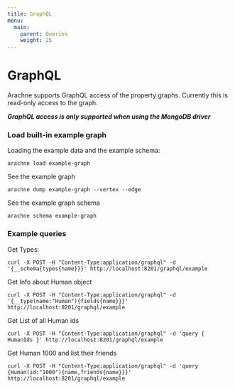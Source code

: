 ```yaml
---
title: GraphQL
menu:
  main:
    parent: Queries
    weight: 25
---
```


# GraphQL

Arachne supports GraphQL access of the property graphs. Currently this is read-only access to the graph. 

**_GraphQL access is only supported when using the MongoDB driver_**

### Load built-in example graph

Loading the example data and the example schema:

```
arachne load example-graph
```

See the example graph

```
arachne dump example-graph --vertex --edge
```

See the example graph schema

```
arachne schema example-graph
```

### Example queries

Get Types:

```
curl -X POST -H "Content-Type:application/graphql" -d '{__schema{types{name}}}' http://localhost:8201/graphql/example
```

Get Info about Human object

```
curl -X POST -H "Content-Type:application/graphql" -d '{__type(name:"Human"){fields{name}}}' http://localhost:8201/graphql/example
```

Get List of all Human ids

```
curl -X POST -H "Content-Type:application/graphql" -d 'query { HumanIds }' http://localhost:8201/graphql/example
```

Get Human 1000 and list their friends

```
curl -X POST -H "Content-Type:application/graphql" -d 'query {Human(id:"1000"){name,friends{name}}}' http://localhost:8201/graphql/example
```

